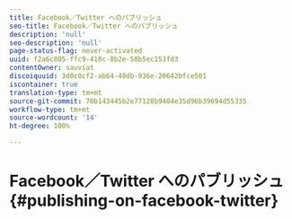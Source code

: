 ```yaml
---
title: Facebook／Twitter へのパブリッシュ
seo-title: Facebook／Twitter へのパブリッシュ
description: 'null'
seo-description: 'null'
page-status-flag: never-activated
uuid: f2a6c805-ffc9-418c-8b2e-58b5ec153fd3
contentOwner: sauviat
discoiquuid: 3d0c0cf2-ab64-48db-936e-20642bfce501
iscontainer: true
translation-type: tm+mt
source-git-commit: 70b143445b2e77128b9404e35d96b39694d55335
workflow-type: tm+mt
source-wordcount: '14'
ht-degree: 100%

---
```



# Facebook／Twitter へのパブリッシュ{#publishing-on-facebook-twitter}

